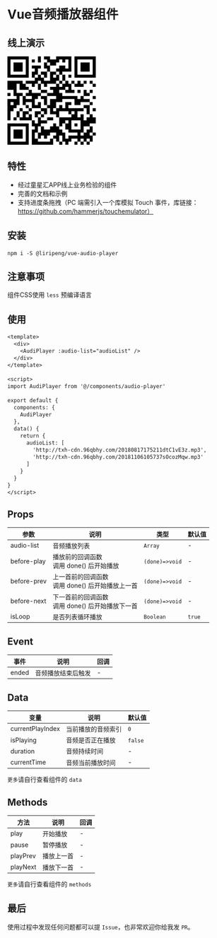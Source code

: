 # Vue音频播放器组件

## 线上演示
![image](https://github.com/1014156094/vue-audio-player/blob/master/public/qrcode.png?raw=true)


## 特性
- 经过童星汇APP线上业务检验的组件
- 完善的文档和示例
- 支持进度条拖拽（PC 端需引入一个库模拟 Touch 事件，库链接：https://github.com/hammerjs/touchemulator）

## 安装
```
npm i -S @liripeng/vue-audio-player
```

## 注意事项
组件CSS使用 `less` 预编译语言

## 使用
```
<template>
  <div>
    <AudiPlayer :audio-list="audioList" />
  </div>
</template>

<script>
import AudiPlayer from '@/components/audio-player'

export default {
  components: {
    AudiPlayer
  },
  data() {
    return {
      audioList: [
        'http://txh-cdn.96qbhy.com/20180817175211dtC1vE3z.mp3',
        'http://txh-cdn.96qbhy.com/20181106105737sOcozMqw.mp3'
      ]
    }
  }
}
</script>
```

## Props
| 参数 | 说明 | 类型 | 默认值 |
| - | - | - | - |
| audio-list | 音频播放列表 | `Array` | - |
| before-play | 播放前的回调函数<br>调用 done() 后开始播放 | `(done)=>void` | - |
| before-prev | 上一首前的回调函数<br>调用 done() 后开始播放上一首 | `(done)=>void` | - |
| before-next | 下一首前的回调函数<br>调用 done() 后开始播放下一首 | `(done)=>void` | - |
| isLoop | 是否列表循环播放 | `Boolean` | `true` |

## Event
| 事件 | 说明 | 回调 |
| - | - | - |
| ended | 音频播放结束后触发 | - |

## Data
| 变量 | 说明 | 默认值 |
| - | - | - |
| currentPlayIndex | 当前播放的音频索引 | `0` |
| isPlaying | 音频是否正在播放 | `false` |
| duration | 音频持续时间 | - |
| currentTime | 音频当前播放时间 | - |

`更多`请自行查看组件的 `data`

## Methods
| 方法 | 说明 | 回调 |
| - | - | - |
| play | 开始播放 | - |
| pause | 暂停播放 | - |
| playPrev | 播放上一首 | - |
| playNext | 播放下一首 | - |

`更多`请自行查看组件的 `methods`

## 最后
使用过程中发现任何问题都可以提 `Issue`，也非常欢迎你给我发 `PR`。
